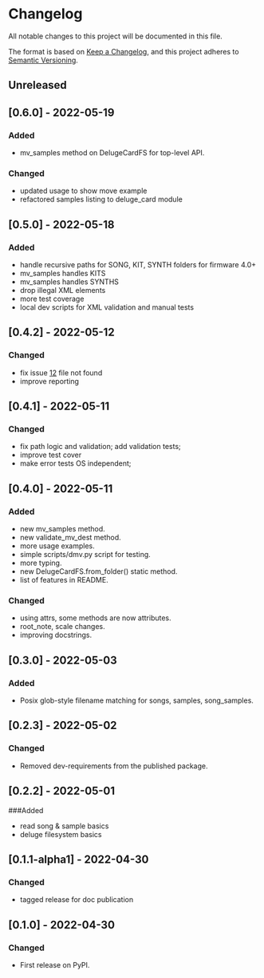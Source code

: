 # Changelog

All notable changes to this project will be documented in this file.

The format is based on [Keep a Changelog](https://keepachangelog.com/en/1.0.0/),
and this project adheres to [Semantic Versioning](https://semver.org/spec/v2.0.0.html).

## Unreleased

## [0.6.0] - 2022-05-19
### Added
 - mv_samples method on DelugeCardFS for top-level API.
### Changed
 - updated usage to show move example
 - refactored samples listing to deluge_card module

## [0.5.0] - 2022-05-18

### Added
 - handle recursive paths for SONG, KIT, SYNTH folders for firmware 4.0+
 - mv_samples handles KITS
 - mv_samples handles SYNTHS
 - drop illegal XML elements
 - more test coverage
 - local dev scripts for XML validation and manual tests

## [0.4.2] - 2022-05-12
### Changed
 - fix issue [12](https://github.com/mupaduw/deluge-card/issues/12) file not found
 - improve reporting

## [0.4.1] - 2022-05-11
### Changed
 - fix path logic and validation; add validation tests;
 - improve test cover
 - make error tests OS independent;

## [0.4.0] - 2022-05-11
### Added
 - new mv_samples method.
 - new validate_mv_dest method.
 - more usage examples.
 - simple scripts/dmv.py script for testing.
 - more typing.
 - new DelugeCardFS.from_folder() static method.
 - list of features in README.

### Changed
 - using attrs, some methods are now attributes.
 - root_note, scale changes.
 - improving docstrings.

## [0.3.0] - 2022-05-03
### Added
 - Posix glob-style filename matching for songs, samples, song_samples.

## [0.2.3] - 2022-05-02
### Changed
- Removed dev-requirements from the published package.

## [0.2.2] - 2022-05-01
###Added
- read song & sample basics
- deluge filesystem basics

## [0.1.1-alpha1] - 2022-04-30
### Changed
- tagged release for doc publication

## [0.1.0] - 2022-04-30
### Changed
- First release on PyPI.
